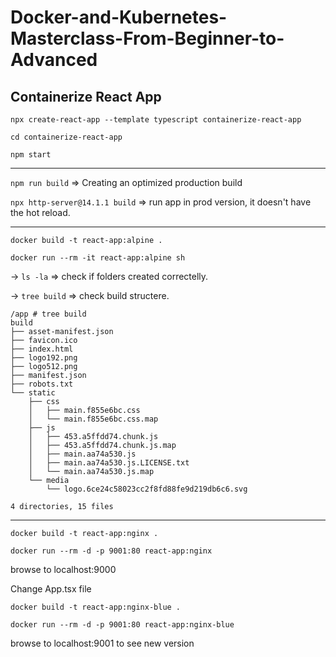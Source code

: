 # Docker-and-Kubernetes-Masterclass-From-Beginner-to-Advanced
## Containerize React App

`npx create-react-app --template typescript containerize-react-app`

`cd containerize-react-app`

`npm start`

---------
`npm run build` => Creating an optimized production build

`npx http-server@14.1.1 build` => run app in prod version, it doesn't have the hot reload.

----
`docker build -t react-app:alpine .`

`docker run --rm -it react-app:alpine sh`

-> `ls -la` => check if folders created correctelly.

-> `tree build` => check build structere.

```
/app # tree build
build
├── asset-manifest.json
├── favicon.ico
├── index.html
├── logo192.png
├── logo512.png
├── manifest.json
├── robots.txt
└── static
    ├── css
    │   ├── main.f855e6bc.css
    │   └── main.f855e6bc.css.map
    ├── js
    │   ├── 453.a5ffdd74.chunk.js
    │   ├── 453.a5ffdd74.chunk.js.map
    │   ├── main.aa74a530.js
    │   ├── main.aa74a530.js.LICENSE.txt
    │   └── main.aa74a530.js.map
    └── media
        └── logo.6ce24c58023cc2f8fd88fe9d219db6c6.svg

4 directories, 15 files
```

---- 

`docker build -t react-app:nginx .`

`docker run --rm -d -p 9001:80 react-app:nginx`

browse to localhost:9000

Change App.tsx file

`docker build -t react-app:nginx-blue .`

`docker run --rm -d -p 9001:80 react-app:nginx-blue`

browse to localhost:9001 to see new version